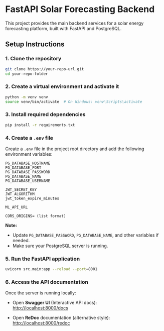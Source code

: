 
# FastAPI Solar Forecasting Backend

This project provides the main backend services for a solar energy forecasting platform, built with FastAPI and PostgreSQL.

## Setup Instructions

### 1. Clone the repository

```bash
git clone https://your-repo-url.git
cd your-repo-folder
```

### 2. Create a virtual environment and activate it

```bash
python -m venv venv
source venv/bin/activate  # On Windows: venv\Scripts\activate
```

### 3. Install required dependencies

```bash
pip install -r requirements.txt
```

### 4. Create a `.env` file

Create a `.env` file in the project root directory and add the following environment variables:

```env
PG_DATABASE_HOSTNAME
PG_DATABASE_PORT
PG_DATABASE_PASSWORD
PG_DATABASE_NAME
PG_DATABASE_USERNAME

JWT_SECRET_KEY
JWT_ALGORITHM
jwt_token_expire_minutes

ML_API_URL

CORS_ORIGINS= (list format)
```

**Note:**  
- Update `PG_DATABASE_PASSWORD`, `PG_DATABASE_NAME`, and other variables if needed.
- Make sure your PostgreSQL server is running.

### 5. Run the FastAPI application

```bash
uvicorn src.main:app --reload --port=8001
```

### 6. Access the API documentation

Once the server is running locally:

- Open **Swagger UI** (Interactive API docs):  
  [http://localhost:8000/docs](http://localhost:8000/docs)

- Open **ReDoc** documentation (alternative style):  
  [http://localhost:8000/redoc](http://localhost:8000/redoc)
